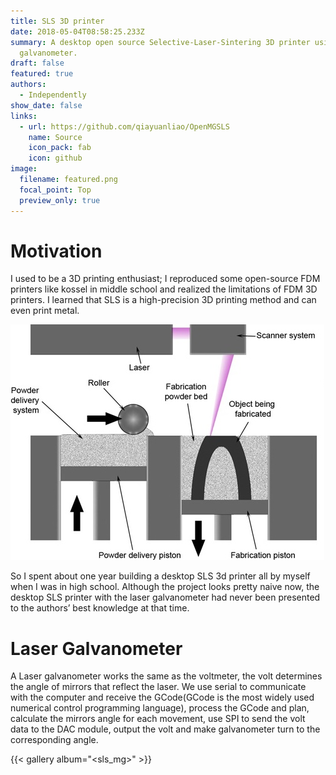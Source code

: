 ```yaml
---
title: SLS 3D printer
date: 2018-05-04T08:58:25.233Z
summary: A desktop open source Selective‑Laser‑Sintering 3D printer using mirror
  galvanometer.
draft: false
featured: true
authors:
  - Independently
show_date: false
links:
  - url: https://github.com/qiayuanliao/OpenMGSLS
    name: Source
    icon_pack: fab
    icon: github
image:
  filename: featured.png
  focal_point: Top
  preview_only: true
---
```

# Motivation

I used to be a 3D printing enthusiast; I reproduced some open-source FDM printers like kossel in middle school and realized the limitations of FDM 3D printers. I learned that SLS is a high-precision 3D printing method and can even print metal. 

![](sls0.jpg "Selective laser sintering process")

So I spent about one year building a desktop SLS 3d printer all by myself when I was in high school.
Although the project looks pretty naive now, the desktop SLS printer with the laser galvanometer had never been presented to the authors’ best knowledge at that time.

# Laser Galvanometer

A Laser galvanometer works the same as the voltmeter, the volt determines the angle of mirrors that reflect the laser. We use serial to communicate with the computer and receive the GCode(GCode is the most widely used numerical control programming language), process the GCode and plan, calculate the mirrors angle for each movement, use SPI to send the volt data to the DAC module, output the volt and make galvanometer turn to the corresponding angle.

 {{< gallery album="<sls_mg>" >}}
